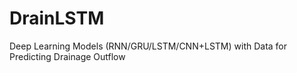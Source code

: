 # DrainLSTM
Deep Learning Models (RNN/GRU/LSTM/CNN+LSTM) with Data for Predicting Drainage Outflow 
